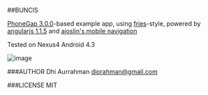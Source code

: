 ##BUNCIS

[PhoneGap 3.0.0]('http://phonegap.com')-based example app, using [fries]('http://jaunesarmiento.me/fries/')-style, powered by [angularjs 1.1.5]('http://code.angularjs.org/1.1.5/') and [ajoslin's mobile navigation]('http://ajoslin.github.io/angular-mobile-nav')

Tested on Nexus4 Android 4.3

![image](http://i.cloudup.com/6E3DYfIynU.png)

###AUTHOR
Dhi Aurrahman <diorahman@gmail.com>

###LICENSE
MIT
